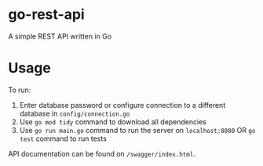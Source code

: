 # go-rest-api
A simple REST API written in Go

# Usage
To run:
1. Enter database password or configure connection to a different database in `config/connection.go`
2. Use `go mod tidy` command to download all dependencies
3. Use `go run main.go` command to run the server on `localhost:8080` OR `go test` command to run tests

API documentation can be found on `/swagger/index.html`.